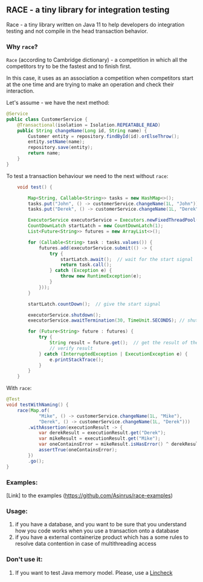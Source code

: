 ## RACE - a tiny library for integration testing

Race - a tiny library written on Java 11 to help developers do integration testing and not compile in the head 
transaction behavior.

### Why `race`?
`Race` (according to Cambridge dictionary) - a competition in which all the competitors try to be the fastest and to 
finish first. 

In this case, it uses as an association a competition when competitors start at the one time and are trying to 
make an operation and check their interaction.

Let's assume - we have the next method: 
```java
@Service
public class CustomerService {
    @Transactional(isolation = Isolation.REPEATABLE_READ)
    public String changeName(Long id, String name) {
        Customer entity = repository.findById(id).orElseThrow();
        entity.setName(name);
        repository.save(entity);
        return name;
    }
}
```
To test a transaction behaviour we need to the next without `race`:
```java
    void test() {

        Map<String, Callable<String>> tasks = new HashMap<>();
        tasks.put("John", () -> customerService.changeName(1L, "John"));
        tasks.put("Derek", () -> customerService.changeName(1L, "Derek"));

        ExecutorService executorService = Executors.newFixedThreadPool(tasks.size());
        CountDownLatch startLatch = new CountDownLatch(1);
        List<Future<String>> futures = new ArrayList<>();

        for (Callable<String> task : tasks.values()) {
            futures.add(executorService.submit(() -> {
                try {
                    startLatch.await();  // wait for the start signal
                    return task.call();
                } catch (Exception e) {
                    throw new RuntimeException(e);
                }
            }));
        }

        startLatch.countDown();  // give the start signal

        executorService.shutdown(); 
        executorService.awaitTermination(30, TimeUnit.SECONDS); // shut down the executor service

        for (Future<String> future : futures) {
            try {
                String result = future.get();  // get the result of the task
                // verify result
            } catch (InterruptedException | ExecutionException e) {
                e.printStackTrace();
            }
        }
    }
```

With `race`:

```java
@Test
void testWithNaming() {
    race(Map.of(
            "Mike", () -> customerService.changeName(1L, "Mike"),
            "Derek", () -> customerService.changeName(1L, "Derek")))
        .withAssertion(executionResult -> {
            var derekResult = executionResult.get("Derek");
            var mikeResult = executionResult.get("Mike");
            var oneContainsError = mikeResult.isHasError() ^ derekResult.isHasError();
            assertTrue(oneContainsError);
        })
        .go();
}
```

### Examples:
[Link] to the examples (https://github.com/Asinrus/race-examples)

### Usage: 
1. if you have a database, and you want to be sure that you
understand how you code works when you use a transaction onto a database
2. if you have a external containerize product which has a some rules to resolve data contention in case of 
   multithreading access


### Don't use it: 
1. If you want to test Java memory model. Please, use a [Lincheck](https://github.com/JetBrains/lincheck)

